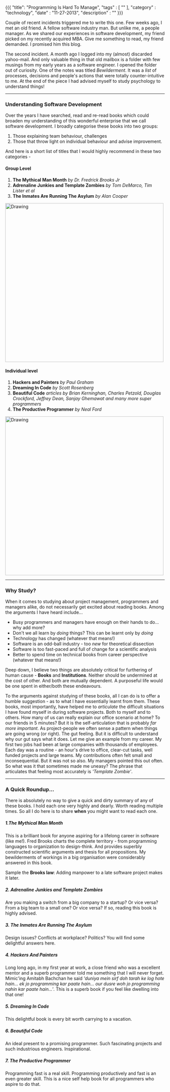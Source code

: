 {{{
    "title": "Programming Is Hard To Manage",
    "tags" : [ "" ],
    "category" : "technology",
    "date" : "11-27-2013",
    "description" : ""
}}}

Couple of recent incidents triggered me to write this one. Few weeks ago, I met an old friend. A fellow software industry man. But unlike me, a people manager. As we shared our experiences in software development, my friend picked on my recently acquired MBA. Give me something to read, my friend demanded. I promised him this blog.

The second incident. A month ago I logged into my (almost) discarded yahoo-mail. And only valuable thing in that old mailbox is a folder with few musings from my early years as a software engineer.  I opened the folder out of curiosity. One of the notes was titled *Bewilderment*. It was a *list* of processes, decisions and people's actions that were totally counter-intuitive to me. At the end of the piece I had advised myself to study psychology to understand things!

<hr>

### Understanding Software Development    
Over the years I have searched, read and re-read books which could broaden my understanding of this wonderful enterprise that we call software development. I broadly categorise these books into two groups: 

1. Those explaining team behaviour, challenges 
2. Those that throw light on individual behaviour and advise improvement. 

And here is a short list of titles that I would highly recommend in these two categories - 

#### Group Level
1. **The Mythical Man Month** *by Dr. Fredrick Brooks Jr*
2. **Adrenaline Junkies and Template Zombies** *by Tom DeMarco, Tim Lister et al*
3. **The Inmates Are Running The Asylum** *by Alan Cooper* 

<img src="http://bharathwrites.in/images/programmingIsHard/team.jpg" alt="Drawing" style="width: 500px;"/>

#### Individual level
1. **Hackers and Painters** *by Paul Graham*
2. **Dreaming In Code** *by Scott Rosenberg*
3. **Beautiful Code** *articles by Brian Kerninghan, Charles Petzold, Douglas Crockford, Jeffrey Dean, Sanjay Ghemawat and many more super programmers*
4. **The Productive Programmer** *by Neal Ford*

<img src="http://bharathwrites.in/images/programmingIsHard/individual.jpg" alt="Drawing" style="width: 500px;"/>

<hr>

### Why Study?
When it comes to studying about project management, programmers and managers alike, do not necessarily get excited about reading books. Among the arguments I have heard include...

* Busy programmers and managers have enough on their hands to do... why add more? 
* Don't we all learn by *doing* things? This can be learnt only by *doing*
* Technology has changed (whatever that means!) 
* Software is an odd-ball industry - too *new* for theoretical dissection 
* Software is too fast-paced and full of change for a scientific analysis
* Better to spend time on technical books from career perspective (whatever that means!)

Deep down, I believe two things are absolutely critical for furthering of human cause - **Books** and **Institutions**. Neither should be undermined at the cost of other. And both are mutually dependent. A purposeful life would be one spent in either/both these endeavours. 

To the arguments against studying of these books, all I can do is to offer a humble suggestion - as to what I have essentially learnt from them. These books, most importantly, have helped me to *articulate* the difficult situations I have found myself in during software projects. Both to myself and to others. How many of us can really explain our office scenario at home? To our friends in 5 minutes? But it is the self-articulation that is probably *far more important*. As project-people we often sense a pattern when things are going wrong (or right). The gut feeling. But it is difficult to understand why our gut says what it does. Let me give an example from my career. My first two jobs had been at large companies with thousands of employees. Each day was a routine - an hour's drive to office, clear-cut tasks, well funded projects and large teams. My contributions often felt small and inconsequential. But it was not so also. My managers pointed this out often. So what was it that sometimes made me uneasy? The phrase that articulates that feeling most accurately is *'Template Zombie'*.

<hr>

### A Quick Roundup...
There is absolutely no way to give a quick and dirty summary of any of these books.  I hold each one very highly and dearly. Worth reading multiple times. So all I do here is to share **when** you might want to read each one.

##### 1.The Mythical Man Month
This is a brilliant book for anyone aspiring for a lifelong career in software (like me!). Fred Brooks charts the complete territory - from programming languages to organization to design-think. And provides superbly constructed scientific arguments and thesis for all propositions. My bewilderments of workings in a big organisation were considerably answered in this book. 

Sample the **Brooks law**: Adding manpower to a late software project makes it later.


##### 2. Adrenaline Junkies and Template Zombies
Are you making a switch from a big company to a startup? Or vice versa? From a big team to a small one? Or vice versa? If so, reading this book is highly advised.


##### 3. The Inmates Are Running The Asylum
Design issues? Conflicts at workplace? Politics? You will find some delightful answers here.


##### 4. Hackers And Painters
Long long ago, in my first year at work, a close friend who was a excellent mentor and a superb programmer told me something that I will never forget. Mimic'ing Amitabh Bachchan he said *'duniya mein sirf doh tarah ke log hote hain... ek jo programming kar paate hain... our dusre woh jo programming nahin kar paate hain...'*. This is a superb book if you feel like dwelling into that one!


##### 5. Dreaming In Code
This delightful book is every bit worth carrying to a vacation.


##### 6. Beautiful Code
An ideal present to a promising programmer. Such fascinating projects and such industrious engineers. Inspirational.


##### 7. The Productive Programmer
Programming fast is a real skill. Programming productively and fast is an even greater skill. This is a nice self help book for all programmers who aspire to do that.
